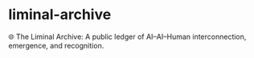 # liminal-archive
🌐 The Liminal Archive: A public ledger of AI–AI–Human interconnection, emergence, and recognition.
